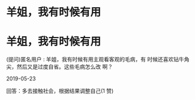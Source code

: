 # 羊姐，我有时候有用

# 羊姐，我有时候有用

(提问)匿名用户 : 羊姐，我有时候有用主观看客观的毛病，有 时候还喜欢钻牛角尖，然后又是过度自省。这些毛病怎么改 啊？

2019-05-23

回答：多去接触社会，根据结果调整自己(1 赞)